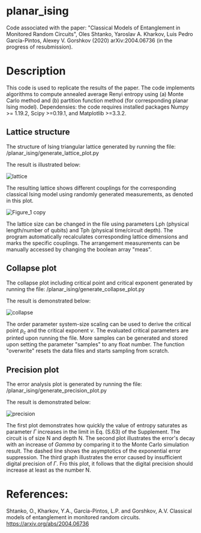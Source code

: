 # planar_ising
Code associated with the paper: "Classical Models of Entanglement in Monitored Random Circuits", Oles Shtanko, Yaroslav A. Kharkov, Luis Pedro García-Pintos, Alexey V. Gorshkov (2020) arXiv:2004.06736 (in the progress of resubmission).

# Description

This code is used to replicate the results of the paper. The code implements algorithms to compute annealed average Renyi entropy using (a) Monte Carlo method and (b) partition function method (for corresponding planar Ising model). Dependensies: the code requires installed packages Numpy >= 1.19.2, Scipy >=0.19.1, and Matplotlib >=3.3.2.

## Lattice structure

The structure of Ising triangular lattice generated by running the file: /planar_ising/generate_lattice_plot.py

The result is illustrated below:

![lattice](https://user-images.githubusercontent.com/35434445/100168282-f5436300-2e8e-11eb-8a9e-394e57539748.png)

The resulting lattice shows different couplings for the corresponding classical Ising model using randomly generated measurements, as denoted in this plot. 

![Figure_1 copy](https://user-images.githubusercontent.com/21160786/56327155-1b4b4200-6147-11e9-8837-694417ae332b.png)

The lattice size can be changed in the file using parameters Lph (physical length/number of qubits) and Tph (physical time/circuit depth). The program automatically recalculates corresponding lattice dimensions and marks the specific couplings. The arrangement measurements can be manually accessed by changing the boolean array "meas".

## Collapse plot

The collapse plot including critical point and critical exponent generated by running the file: /planar_ising/generate_collapse_plot.py

The result is demonstrated below:

![collapse](https://user-images.githubusercontent.com/35434445/100168407-2fad0000-2e8f-11eb-9eaa-f7ba5dc3fb8e.png)

The order parameter system-size scaling can be used to derive the critical point $p_c$ and the critical exponent $\nu$. The evaluated critical parameters are printed upon running the file. More samples can be generated and stored upon setting the parameter "samples" to any float number. The function "overwrite" resets the data files and starts sampling from scratch.

## Precision plot

The error analysis plot is generated by running the file: /planar_ising/generate_precision_plot.py

The result is demonstrated below:

![precision](https://user-images.githubusercontent.com/35434445/100168588-8c101f80-2e8f-11eb-8008-7b8c80f2cb4b.png)

The first plot demonstrates how quickly the value of entropy saturates as parameter $\Gamma$ increases in the limit in Eq. (S.63) of the Supplement. The circuit is of size N and depth N. The second plot illustrates the error's decay with an increase of $Gamma$ by comparing it to the Monte Carlo simulation result. The dashed line shows the asymptotics of the exponential error suppression. The third graph illustrates the error caused by insufficient digital precision of $\Gamma$. Fro this plot, it follows that the digital precision should increase at least as the number N.

# References:

Shtanko, O., Kharkov, Y.A., García-Pintos, L.P. and Gorshkov, A.V. Classical models of entanglement in monitored random circuits. https://arxiv.org/abs/2004.06736


